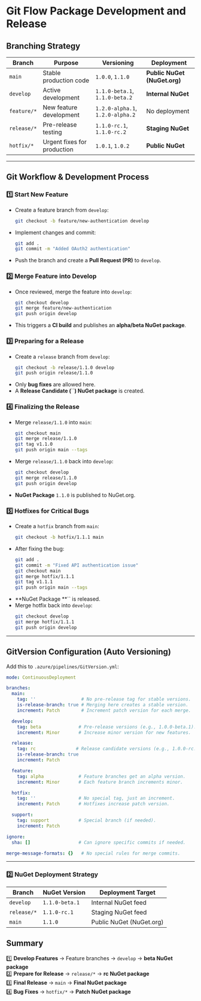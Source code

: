 ﻿# Git Flow Package Development and Release

## **Branching Strategy**

| Branch      | Purpose                     | Versioning                       | Deployment                   |
| ----------- | --------------------------- | -------------------------------- | ---------------------------- |
| `main`      | Stable production code      | `1.0.0`, `1.1.0`                 | **Public NuGet (NuGet.org)** |
| `develop`   | Active development          | `1.1.0-beta.1`, `1.1.0-beta.2`   | **Internal NuGet**           |
| `feature/*` | New feature development     | `1.2.0-alpha.1`, `1.2.0-alpha.2` | No deployment                |
| `release/*` | Pre-release testing         | `1.1.0-rc.1`, `1.1.0-rc.2`       | **Staging NuGet**            |
| `hotfix/*`  | Urgent fixes for production | `1.0.1`, `1.0.2`                 | **Public NuGet**             |

---

## **Git Workflow & Development Process**

### **1️⃣ Start New Feature**

- Create a feature branch from `develop`:
  ```sh
  git checkout -b feature/new-authentication develop
  ```
- Implement changes and commit:
  ```sh
  git add .
  git commit -m "Added OAuth2 authentication"
  ```
- Push the branch and create a **Pull Request (PR)** to `develop`.

### **2️⃣ Merge Feature into Develop**

- Once reviewed, merge the feature into `develop`:
  ```sh
  git checkout develop
  git merge feature/new-authentication
  git push origin develop
  ```
- This triggers a **CI build** and publishes an **alpha/beta NuGet package**.

### **3️⃣ Preparing for a Release**

- Create a `release` branch from `develop`:
  ```sh
  git checkout -b release/1.1.0 develop
  git push origin release/1.1.0
  ```
- Only **bug fixes** are allowed here.
- A **Release Candidate (**\`\`**) NuGet package** is created.

### **4️⃣ Finalizing the Release**

- Merge `release/1.1.0` into `main`:
  ```sh
  git checkout main
  git merge release/1.1.0
  git tag v1.1.0
  git push origin main --tags
  ```
- Merge `release/1.1.0` back into `develop`:
  ```sh
  git checkout develop
  git merge release/1.1.0
  git push origin develop
  ```
- **NuGet Package** `1.1.0` is published to NuGet.org.

### **5️⃣ Hotfixes for Critical Bugs**

- Create a `hotfix` branch from `main`:
  ```sh
  git checkout -b hotfix/1.1.1 main
  ```
- After fixing the bug:
  ```sh
  git add .
  git commit -m "Fixed API authentication issue"
  git checkout main
  git merge hotfix/1.1.1
  git tag v1.1.1
  git push origin main --tags
  ```
- \*\*NuGet Package \*\*\`\` is released.
- Merge hotfix back into `develop`:
  ```sh
  git checkout develop
  git merge hotfix/1.1.1
  git push origin develop
  ```

---

## **GitVersion Configuration (Auto Versioning)**

Add this to `.azure/pipelines/GitVersion.yml`:

```yaml
mode: ContinuousDeployment

branches:
  main:
    tag: ''                 # No pre-release tag for stable versions.
    is-release-branch: true # Merging here creates a stable version.
    increment: Patch        # Increment patch version for each merge.

  develop:
    tag: beta              # Pre-release versions (e.g., 1.0.0-beta.1).
    increment: Minor       # Increase minor version for new features.

  release:
    tag: rc               # Release candidate versions (e.g., 1.0.0-rc.1).
    is-release-branch: true
    increment: Patch

  feature:
    tag: alpha             # Feature branches get an alpha version.
    increment: Minor       # Each feature branch increments minor.

  hotfix:
    tag: ''                # No special tag, just an increment.
    increment: Patch       # Hotfixes increase patch version.

  support:
    tag: support           # Special branch (if needed).
    increment: Patch

ignore:
  sha: []                  # Can ignore specific commits if needed.

merge-message-formats: {}   # No special rules for merge commits.
```

---

### **2️⃣ NuGet Deployment Strategy**

| Branch      | NuGet Version  | Deployment Target        |
| ----------- | -------------- | ------------------------ |
| `develop`   | `1.1.0-beta.1` | Internal NuGet feed      |
| `release/*` | `1.1.0-rc.1`   | Staging NuGet feed       |
| `main`      | `1.1.0`        | Public NuGet (NuGet.org) |

## **Summary**

1️⃣ **Develop Features**  → Feature branches → `develop` → **beta NuGet package**\
2️⃣ **Prepare for Release**  → `release/*` → **rc NuGet package**\
3️⃣ **Final Release**  → `main` → **Final NuGet package**\
4️⃣ **Bug Fixes**  → `hotfix/*` → **Patch NuGet package**


